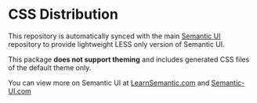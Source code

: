 # CSS  Distribution

This repository is automatically synced with the main [Semantic UI](https://github.com/Semantic-Org/Semantic-UI) repository to provide lightweight LESS only version of Semantic UI.

This package **does not support theming** and includes generated CSS files of the default theme only.

You can view more on Semantic UI at [LearnSemantic.com](http://www.learnsemantic.com) and [Semantic-UI.com](http://www.semantic-ui.com)
